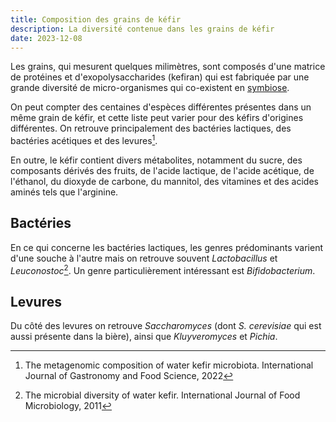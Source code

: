 ```yaml
---
title: Composition des grains de kéfir
description: La diversité contenue dans les grains de kéfir
date: 2023-12-08
---
```

Les grains, qui mesurent quelques milimètres, sont composés d'une matrice de protéines et d'exopolysaccharides (kefiran) qui est fabriquée par une grande diversité de micro-organismes qui co-existent en [symbiose](https://fr.wikipedia.org/wiki/Symbiose).

On peut compter des centaines d'espèces différentes présentes dans un même grain de kéfir, et cette liste peut varier pour des kéfirs d'origines différentes. On retrouve principalement des bactéries lactiques, des bactéries acétiques et des levures[^1].

En outre, le kéfir contient divers métabolites, notamment du sucre, des composants dérivés des fruits, de l'acide lactique, de l'acide acétique, de l'éthanol, du dioxyde de carbone, du mannitol, des vitamines et des acides aminés tels que l'arginine.

## Bactéries

En ce qui concerne les bactéries lactiques, les genres prédominants varient d'une souche à l'autre mais on retrouve souvent _Lactobacillus_ et _Leuconostoc_[^2]. Un genre particulièrement intéressant est _Bifidobacterium_.

## Levures

Du côté des levures on retrouve _Saccharomyces_ (dont _S. cerevisiae_ qui est aussi présente dans la bière), ainsi que _Kluyveromyces_ et _Pichia_.

[^1]: The metagenomic composition of water kefir microbiota. International Journal of Gastronomy and Food Science, 2022
[^2]: The microbial diversity of water kefir. International Journal of Food Microbiology, 2011